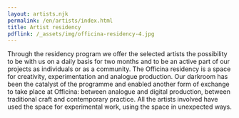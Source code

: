 ```yaml
---
layout: artists.njk
permalink: /en/artists/index.html
title: Artist residency
pdflink: /_assets/img/officina-residency-4.jpg
---
```


Through the residency program we offer the selected artists the possibility to be with us on a daily basis for two months and to be an active part of our projects as individuals or as a community. The Officina residency is a space for creativity, experimentation and analogue production. Our darkroom has been the catalyst of the programme and enabled another form of exchange to take place at Officina: between analogue and digital production, between traditional craft and contemporary practice. All the artists involved have used the space for experimental work, using the space in unexpected ways.